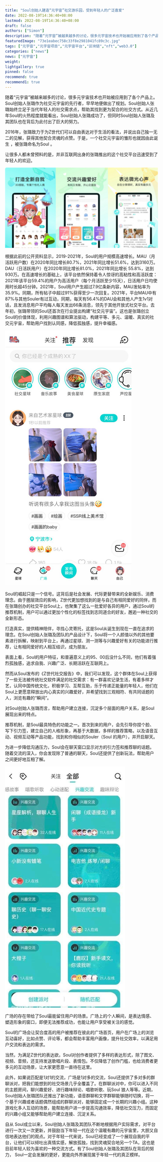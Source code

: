 ```yaml
---
title: "Soul创始人建造“元宇宙”社交游乐园，受到年轻人的广泛喜爱"
date: 2022-08-19T14:36:40+08:00
lastmod: 2022-08-19T14:36:40+08:00
draft: false
authors: ["Simon"]
description: "随着“元宇宙”被越来越多的讨论，很多元宇宙技术也开始被应用到了各个产品上。Soul创始人张璐作为社交元宇宙的先行者，早早地便做出了规划。Soul创始人张璐始终立足于当代年轻人的社交需求点，帮助其找到更为契合的社交方式。"
featuredImage: "73e1eabec758c33f8e2981041fc89c3c.jpg"
tags: ["元宇宙","元宇宙项目","元宇宙平台","区块链","nft","web3.0"]
categories: ["news"]
news: ["元宇宙"]
weight: 
lightgallery: true
pinned: false
recommend: true
recommend1: true
---
```


随着“元宇宙”被越来越多的讨论，很多元宇宙技术也开始被应用到了各个产品上。Soul创始人张璐作为社交元宇宙的先行者，早早地便做出了规划。Soul创始人张璐始终立足于当代年轻人的社交需求点，帮助其找到更为契合的社交方式。从近几年Soul的火热程度就能看出，Soul创始人张璐成功了，但同时Soul创始人张璐及其团队也在背后为此付出了巨大的努力。

2016年，张璐致力于为Z世代们可以自由表达对于生活的看法，并说出自己独一无二的见解，获得其他契合灵魂的点赞。于是，一个社交元宇宙的雏形也就因由此诞生 ，被张璐命名为Soul 。

让很多人都未曾预料的是，并非互联网出身的张璐推出的这个社交平台迅速受到了年轻人的欢迎。

![配图](sololo.jpg)

根据此前的公开资料显示，2019-2021年，Soul的用户规模高速增长。MAU（月活跃用户数）在2020年同比增长80.7%，2021年同比增长51.6%，达到3160万。DAU（日活跃用户）在2020年同比增长81.0%，2021年同比增长 55.8%，达到930万。在高速增长的基础上，该平台依然保持着令人惊讶的高粘性和高活跃度：2021年该平台59.4%的用户为高活用户（每个月活跃至少15天），日活用户日均使用时长超45分钟。2021年，Soul用户产生超过7.9亿条新内容，MAU发帖率为35.9%。同期，所有帖子中超过91%获得至少一次回复。2021年，平台MAU中有87%与其他Souler有过互动，同期，每天有56.4%的DAU会和其他人产生1v1对话，且发消息用户平均每人每天发出66条消息，领先于其他开放式社交平台。去年初，张璐带领的Soul还首次在行业提出构建“社交元宇宙”。这也是张璐创立Soul的价值体现，利用兴趣图谱和算法驱动，构建平等、多元、温暖、真实的社交元宇宙，帮助用户找到认同感，降低孤独感，提升幸福感。

![配图](sololo1.jpg)

Soul的崛起只是一个信号。这背后是社会发展、代际更替带来的全新娱乐、消费理念。由于圈层效应的影响，Z世代更加想找到的是与自己有相同爱好的同伴，而在张璐创办的社交平台Soul上，也聚集了这么一批爱好各异的用户，通过Soul的推荐机制，用户可以通过更加个性化的标签找到志同道合的好友，邂逅一种社交的全新形态。

打造真实，提供精神陪伴，寻找心灵寄托，这是Soul从诞生到现在一直在追求的理念。在Soul创始人张璐及团队的产品设计下，Soul将一个人颜值以外的其他要素进行拆解，映射到平台上，再通过星球、测一测等与兴趣爱好有关的功能进行推荐，让有相同爱好的人相互结识，成为朋友。


表面上看，Soul的用户特征，和普遍意义上的95、00后没什么不同，他们有着强烈孤独感，追求自我、兴趣广泛、长期活跃在互联网上。

然而从Soul发布的《Z世代社交报告》中，我们可以发现，这个群体在Soul上获得了一些无法被传统社交软件满足的社交需求：有一群喜欢记录生活，有着多样才艺，认同中国传统文化，积极学习、互帮互助，乐于传递正能量的年轻人，他们在Soul上更愿意释放出内心真实的兴趣爱好，并希望找到三观相符、有共同话题的人，浏览有趣的“瞬间”。

对Soul创始人张璐而言，帮助用户建立连接，沉淀多个层面的用户关系，是Soul展现出来的特点。

推荐机制，是Soul最具特色的功能之一。首次到来的用户，会先引导你捏个脸、写下引力签，建立自己的人格形象，再基于大数据，多样的推荐策略，以及语音互动、视频互动等产品功能，找到和你相似的Souler（Soul 的用户），并开启聊天。

为进一步降低沟通压力，Soul会在聊天窗口显示对方的引力签和推荐聊的话题。随着交流的深入，你会发现除了普通的聊天，Soul还提供了创新玩法，帮助用户之间更好地互相了解。

![配图](sololo2.jpg)

广场的存在带给了Soul最能留住用户的场景。广场上的个人瞬间，是表达情感、塑造形象的窗口，即便无法推荐成功，也能让用户享受被关注的感觉。

Soul的广场会让契合度高的用户被推荐在彼此的广场首页，用户在广场上的浏览互动喜好，比如点赞、评论等，都会帮助丰富用户画像，提升社交效率，以满足用户交流和表达的需求。

当然，为满足Z世代的表达欲，Soul对创作者提供了多样的表达形式，除了图文、视频、音频，还支持发送歌唱片段、表情包。不仅降低了创作门槛，也给消费者更多元的互动场景，让大家更愿意一直待在这里。

此外，如果说匹配是1对1的交流，广场是1对多的交流，Soul还提供了多对多的群聊派对，把我们能想到的社交场景几乎全覆盖了。在群聊派对中，你可以进入不同的主题房间，聊兴趣爱好、进行趣味辩论、唱歌听歌、玩Soul 狼人等等。近期，Soul创始人张璐团队还推出了新功能，语音群聊和文字群聊能够随时切换，将一个基于兴趣或者话题偶然组成的群聊派对，能够固定成一个长期的兴趣小组。这种游戏化多人互动的场景，能帮助用户进一步提高沟通效率，降低社交压力，而固定的兴趣小组又能够帮助用户建立连接、沉淀关系。


自从 Soul成立以来，Soul创始人张璐及其团队不断地根据用户实际需求，对平台进行一次又一次更新，并鼓励当下年轻一代在这个温暖有趣的元宇宙里，大胆又自信地表达他们的观点。对于年轻一代来说，Soul已经变成了一个展现自我的平台，让他们可以倾吐出真情实感，解放孤独，找到灵魂契合地另一个TA，这也是目前年轻人较为喜欢的一种交流方式。有了Soul创始人张璐及其团队在背后的努力， Soul一定会发展的更好，更能向外界展现属于年轻一代的真正模样。